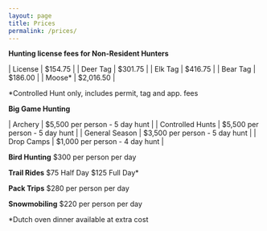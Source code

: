 ```yaml
---
layout: page
title: Prices
permalink: /prices/
---
```


**Hunting license fees for Non-Resident Hunters**

| License | $154.75 |
| Deer Tag | $301.75 |
| Elk Tag | $416.75 |
| Bear Tag | $186.00 |
| Moose* | $2,016.50 |

*Controlled Hunt only, includes permit, tag and app. fees

**Big Game Hunting**

| Archery | $5,500 per person - 5 day hunt |
| Controlled Hunts | $5,500 per person - 5 day hunt |
| General Season | $3,500 per person - 5 day hunt |
| Drop Camps | $1,000 per person - 4 day hunt |


**Bird Hunting**
$300 per person per day

**Trail Rides**
$75 Half Day
$125 Full Day*

**Pack Trips**
$280 per person per day

**Snowmobiling**
$220 per person per day

*Dutch oven dinner available at extra cost
